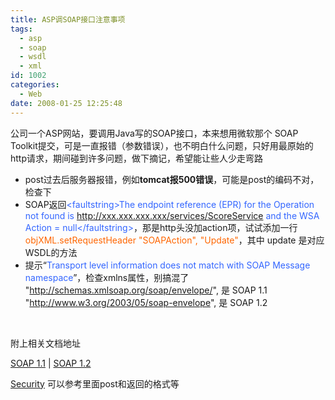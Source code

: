 ```yaml
---
title: ASP调SOAP接口注意事项
tags:
  - asp
  - soap
  - wsdl
  - xml
id: 1002
categories:
  - Web
date: 2008-01-25 12:25:48
---
```


公司一个ASP网站，要调用Java写的SOAP接口，本来想用微软那个 SOAP Toolkit提交，可是一直报错（参数错误），也不明白什么问题，只好用最原始的http请求，期间碰到许多问题，做下摘记，希望能让些人少走弯路

*   post过去后服务器报错，例如**tomcat报500错误**，可能是post的编码不对，检查下
*   SOAP返回<span style="color: rgb(51, 102, 255);"><span dragover="true">&lt;faultstring&gt;The endpoint reference (EPR) for the Operation not found is http://xxx.xxx.xxx.xxx/services/ScoreService and the WSA Action = null&lt;/faultstring&gt;</span></span>，那是http头没加action项，试试添加一行 <span style="color: rgb(255, 102, 0);">objXML.setRequestHeader &quot;SOAPAction&quot;, &quot;Update&quot;</span>，其中 update 是对应WSDL的方法
*   提示&ldquo;<span style="color: rgb(51, 102, 255);">Transport level information does not match with SOAP Message namespace</span>&rdquo;，检查xmlns属性，别搞混了
    &quot;<span style="color: rgb(255, 102, 0);">http://schemas.xmlsoap.org/soap/envelope/</span>&quot;, 是 SOAP 1.1
    &quot;<span style="color: rgb(255, 102, 0);">http://www.w3.org/2003/05/soap-envelope</span>&quot;, 是 SOAP 1.2

&nbsp;

附上相关文档地址

[SOAP     1.1](http://www.w3.org/TR/2000/NOTE-SOAP-20000508/#_Toc478383490) | [SOAP 1.2](http://www.w3.org/TR/soap12-part1/ "SOAP 1.2")

[Security](http://eroomtest.cneroom.com/security.asmx) 可以参考里面post和返回的格式等